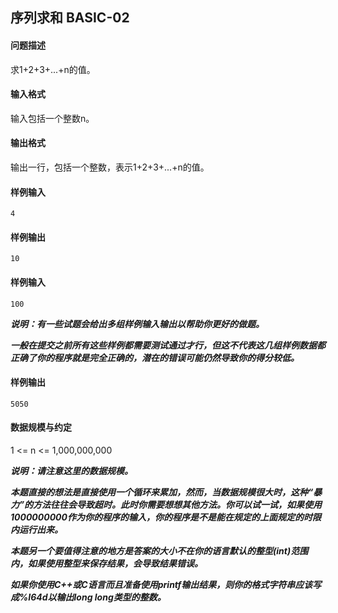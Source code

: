 ## 序列求和 BASIC-02

#### 问题描述

求1+2+3+...+n的值。

#### 输入格式

输入包括一个整数n。

#### 输出格式

输出一行，包括一个整数，表示1+2+3+...+n的值。

#### 样例输入

```
4
```

#### 样例输出

```
10
```

#### 样例输入

```
100
```

_**说明：有一些试题会给出多组样例输入输出以帮助你更好的做题。**_

_**一般在提交之前所有这些样例都需要测试通过才行，但这不代表这几组样例数据都正确了你的程序就是完全正确的，潜在的错误可能仍然导致你的得分较低。**_

#### 样例输出

```
5050
```

#### 数据规模与约定

1 <= n <= 1,000,000,000

_**说明：请注意这里的数据规模。**_

_**本题直接的想法是直接使用一个循环来累加，然而，当数据规模很大时，这种“暴力”的方法往往会导致超时。此时你需要想想其他方法。你可以试一试，如果使用1000000000作为你的程序的输入，你的程序是不是能在规定的上面规定的时限内运行出来。**_

_**本题另一个要值得注意的地方是答案的大小不在你的语言默认的整型(int)范围内，如果使用整型来保存结果，会导致结果错误。**_

_**如果你使用C++或C语言而且准备使用printf输出结果，则你的格式字符串应该写成%I64d以输出long long类型的整数。**_
